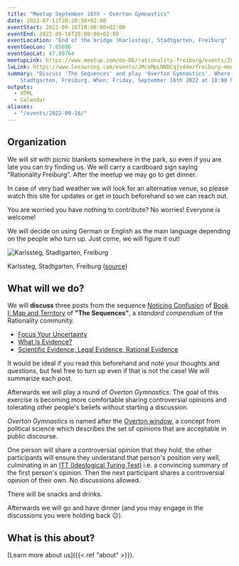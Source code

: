 ```yaml
---
title: "Meetup September 16th - Overton Gymnastics"
date: 2022-07-11T20:20:58+02:00
eventStart: 2022-09-16T18:00:00+02:00
eventEnd: 2022-09-16T20:00:00+02:00
eventLocation: "End of the bridge (Karlssteg), Stadtgarten, Freiburg"
eventGeoLon: 7.85686
eventGeoLat: 47.99764
meetupLink: https://www.meetup.com/de-DE/rationality-freiburg/events/287145373/
lwLink: https://www.lesswrong.com/events/JMcoMpLNNDCqjsd4m/freiburg-meetup-september-16th
summary: "Discuss 'The Sequences' and play 'Overton Gymnastics'. Where:
    Stadtgarten, Freiburg. When: Friday, September 16th 2022 at 18:00 hours CEST."
outputs:
  - HTML
  - Calendar
aliases:
  - "/events/2022-09-16/"
---
```


## Organization

We will sit with picnic blankets somewhere in the park, so even if you are late
you can try finding us. We will carry a cardboard sign saying "Rationality
Freiburg". After the meetup we may go to get dinner.

In case of very bad weather we will look for an alternative venue, so please
watch this site for updates or get in touch beforehand so we can reach out.

You are worried you have nothing to contribute? No worries! Everyone is
welcome!

We will decide on using German or English as the main language depending on the
people who turn up. Just come, we will figure it out!

![Karlssteg, Stadtgarten, Freiburg](/images/karlssteg.jpg 'Karlssteg, Stadtgarten, Freiburg')

Karlssteg, Stadtgarten, Freiburg
([source](https://commons.wikimedia.org/wiki/Category:Karlssteg?uselang=de#/media/File:Karlssteg1.jpg))


## What will we do?

We will **discuss** three posts from the sequence [Noticing
Confusion](https://www.readthesequences.com/Noticing-Confusion-Sequence) of
[Book I: Map and
Territory](https://www.readthesequences.com/Book-I-Map-And-Territory) of **"The
Sequences"**, a _standard compendium_ of the Rationality community.

* [Focus Your Uncertainty](https://www.readthesequences.com/Focus-Your-Uncertainty)
* [What Is Evidence?](https://www.readthesequences.com/What-Is-Evidence)
* [Scientific Evidence, Legal Evidence, Rational Evidence](https://www.readthesequences.com/Scientific-Evidence-Legal-Evidence-Rational-Evidence)

It would be ideal if you read this beforehand and note your thoughts and
questions, but feel free to turn up even if that is not the case! We will
summarize each post.

Afterwards we will play a round of _Overton Gymnastics_. The goal of this
exercise is becoming more comfortable sharing controversial opinions and
tolerating other people's beliefs without starting a discussion.

_Overton Gymnastics_ is named after the [Overton
window](https://en.wikipedia.org/wiki/Overton_window), a concept from political
science which describes the set of opinions that are acceptable in public
discourse.

One person will share a controversial opinion that they hold, the other
participants will ensure they understand that person's position very well,
culminating in an [ITT (Ideological Turing
Test)](https://www.lesswrong.com/tag/ideological-turing-tests) i.e. a
convincing summary of the first person's opinion. Then the next participant
shares a controversial opinion of their own. No discussions allowed.

There will be snacks and drinks.

Afterwards we will go and have dinner (and you may engage in the discussions
you were holding back 😉).


## What is this about?

[Learn more about us]({{< ref "about" >}}).
